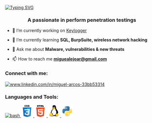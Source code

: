 <a href="https://git.io/typing-svg"><img src="https://readme-typing-svg.herokuapp.com?font=Fira+Code&size=25&pause=1000&color=F7F7F7&center=true&vCenter=true&multiline=true&width=435&lines=Hi!+I'm+Miguel+Arcos" alt="Typing SVG" /></a>
<h3 align="center">A passionate in perform penetration testings</h3>

- 🔭 I’m currently working on [Keylogger](https://github.com/MigueAAM/KeyLogger)

- 🌱 I’m currently learning **SQL, BurpSuite, wireless network hacking**

- 💬 Ask me about **Malware, vulnerabilities & new threats**

- 📫 How to reach me **miguealejoar@gmail.com**

<h3 align="left">Connect with me:</h3>
<p align="left">
<a href="https://linkedin.com/in/www.linkedin.com/in/miguel-arcos-33bb53314" target="blank"><img align="center" src="https://raw.githubusercontent.com/rahuldkjain/github-profile-readme-generator/master/src/images/icons/Social/linked-in-alt.svg" alt="www.linkedin.com/in/miguel-arcos-33bb53314" height="30" width="40" /></a>
</p>

<h3 align="left">Languages and Tools:</h3>
<p align="left"> <a href="https://www.gnu.org/software/bash/" target="_blank" rel="noreferrer"> <img src="https://www.vectorlogo.zone/logos/gnu_bash/gnu_bash-icon.svg" alt="bash" width="40" height="40"/> </a> <a href="https://www.w3schools.com/css/" target="_blank" rel="noreferrer"> <img src="https://raw.githubusercontent.com/devicons/devicon/master/icons/css3/css3-original-wordmark.svg" alt="css3" width="40" height="40"/> </a> <a href="https://www.w3.org/html/" target="_blank" rel="noreferrer"> <img src="https://raw.githubusercontent.com/devicons/devicon/master/icons/html5/html5-original-wordmark.svg" alt="html5" width="40" height="40"/> </a> <a href="https://www.linux.org/" target="_blank" rel="noreferrer"> <img src="https://raw.githubusercontent.com/devicons/devicon/master/icons/linux/linux-original.svg" alt="linux" width="40" height="40"/> </a> <a href="https://www.python.org" target="_blank" rel="noreferrer"> <img src="https://raw.githubusercontent.com/devicons/devicon/master/icons/python/python-original.svg" alt="python" width="40" height="40"/> </a> </p>

